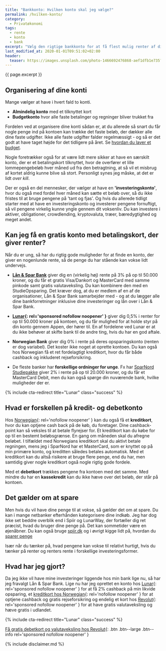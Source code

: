 ```yaml
---
title: "Bankkonto: Hvilken konto skal jeg vælge?"
permalink: /hvilken-konto/
category:
  - Privatøkonomi
tags:
  - rente
  - konto
  - bank
excerpt: "Vælg den rigtige bankkonto for at få flest mulig renter af dine penge. Som ung har du gode muligheder for at få en gratis bankkonto."
last_modified_at: 2020-01-01T09:51:02+02:00
header:
  teaser: https://images.unsplash.com/photo-1466692476868-aef1dfb1e735?ixlib=rb-1.2.1&ixid=eyJhcHBfaWQiOjEyMDd9&auto=format&fit=crop&w=400&q=80
---
```


{{ page.excerpt }}

## Organisering af dine konti

Mange vælger at have i hvert fald to konti.

- **Almindelig konto** med et tilknyttet kort
- **Budgetkonto** hvor alle faste betalinger og regninger bliver trukket fra

Fordelen ved at organisere dine konti sådan er, at du allerede så snart du får nogle penge ind på kontoen kan trække det faste beløb, der dækker alle dine faste udgifter. Ikke alle faste udgifter falder regelmæssigt - og så er det godt at have taget højde for det tidligere på året. Se [hvordan du laver et budget](/spar-penge/).

Nogle foretrækker også for at være lidt mere sikker at have en særskilt konto, der er et betalingskort tilknyttet, hvor de overfører et lille lommepengebeløb hver måned ud fra den betragtning, at så vil et misbrug af kortet aldrig kunne blive så stort. Personligt synes jeg måske, at det er lidt _over kill_.

Der er også en del mennesker, der vælger at have en **'investeringskonto'**, hvor du også med fordel hver måned kan sætte et beløb over, så du ikke fristes til at bruge pengene på 'tant og fjas'. Og hvis du allerede tidligt starter med at have en investeringskonto og investerer pengene fornuftigt, så vil pengene virkelig kunne yngle gennem dit voksenliv. Du kan investere i aktiver, obligationer, crowdlending, kryptovaluta, træer, bæredygtighed og meget andet.

## Kan jeg få en gratis konto med betalingskort, der giver renter?

Når du er ung, så har du rigtig gode muligheder for at finde en konto, der giver en nogenlunde rente, så de penge du har stående kan vokse lidt undervejs.

- **[Lån & Spar Bank](https://www.lsb.dk/lsb/content/studiekonto/atikler/faa_studiekonto/sysops_medl)** giver dig en (virkelig høj) rente på 3% på op til 50.000 kroner, og du får et gratis Visa/Dankort og MasterCard med samme pinkode samt gratis valutaveksling. Du kan kombinere den med en StudieOpsparing. Det kræver dog, at du er medlem af en af de organisationer, Lån & Spar Bank samarbejder med - og at du lægger alle dine bankforretninger inklusive dine investeringer og lån over i Lån & Spar Bank.

- **[Lunar](/go/lunar/){: rel='sponsored nofollow noopener' }** giver dig 0,5% i renter for op til 50.000 kroner på kontoen, og du får mulighed for at holde styr på din konto gennem Appen, der hører til. En af fordelene ved Lunar er at du ikke behøver at skifte bank til de andre ting, hvis du har en god aftale.

- **Norwegian Bank** giver dig 0% i rente på deres opsparingskonto (renten er dog variabel). Det koster ikke noget at oprette kontoen. Du kan også hos Norwegian få et ret fordelagtigt kreditkort, hvor du får både cashback og inkluderet rejseforsikring.

- De fleste banker har **forskellige ordninger for unge**. Fx har [SparNord Studiepakke](https://www.studiepakke.dk/) giver 2% i rente på op til 20.000 kroner, og du får et MasterCard Debit, men du kan også spørge din nuværende bank, hvilke muligheder der er.

{% include cta-redirect title="Lunar" class="success" %}

## Hvad er forskellen på kredit- og debetkonto

Hos [Norwegian](/go/norwegian/){: rel='nofollow noopener' } kan du også få et **kreditkort**, hvor du kan optjene cash back på de køb, du foretager. Dine cashback-point kan så veksles til at betale flyrejser for. Et kreditkort kan du købe for op til en bestemt beløbsgrænse. En gang om måneden skal du afregne beløbet. I tilfældet med Norwegians kreditkort skal du aktivt betale regningen, mens jeg i SparNord har et MasterCard, som er knyttet op på min primære konto, og kreditten således betales automatisk. Med et kreditkort kan du altså risikere at bruge flere penge, end du har, men samtidig giver nogle kreditkort også nogle rigtig gode fordele.

Med et **debetkort** trækkes pengene fra kontoen med det samme. Med mindre du har en **kassekredit** kan du ikke hæve over det beløb, der står på kontoen.

## Det gælder om at spare

Men hvis du vil have dine penge til at vokse, så gælder det om at spare. Du kan i mange netbanker efterhånden kategorisere dine indkøb. Jeg har dog ikke set beddre overblik end i Spiir og LunarWay, der fortæller dig ret præcist, hvad du bruger dine penge på. Det kan sommetider være en øjenåbner. Du kan også bruge [spiir.dk](/go/spiir/) og i øvrigt kigge lidt på, hvordan du [sparer penge](/spar-penge/)

Især når du tænker på, hvad pengene kan vokse til relativt hurtigt, hvis du tænker på renter og renters rente i forskellige investeringsformer.

## Hvad har jeg gjort?

Da jeg ikke vil have mine investeringer liggende hos min bank lige nu, så har jeg fravalgt Lån & Spar Bank. Lige nu har jeg oprettet en konto hos [Lunar](/go/lunar/){: rel='sponsored nofollow noopener' } for at få 2% cashback på min likvide opsparing, et [kreditkort hos Norwegian](/go/norwegian/){: rel='nofollow noopener' } for at optjene cashback og gratis rejseforsikring og endelig et kort hos [Revolut](/go/revolut/){: rel='sponsored nofollow noopener' } for at have gratis valutaveksling og hæve gratis i udlandet.

{% include cta-redirect title="Lunar" class="success" %}

[Få gratis debetkort og valutaveksling hos Revolut](/go/revolut/){: .btn .btn--large .btn--info rel='sponsored nofollow noopener' }

{% include disclaimer.md %}
